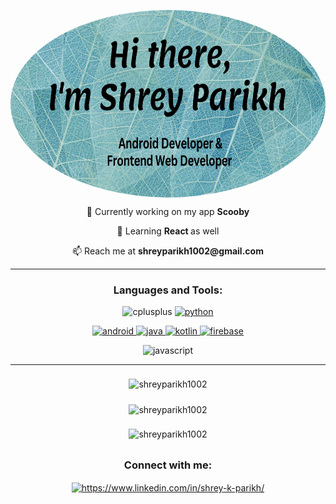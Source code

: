 <p align="center">
<img src="https://github.com/ShreyParikh1002/ShreyParikh1002/blob/main/banner.png" height="300" width="auto" align="center" style="border-radius:50%"/>
</p>

<p align="center">🔭 Currently working on my app <b>Scooby</b></p>
<p align="center">🌱 Learning <b>React </b>as well</p>
<p align="center">📫 Reach me at <b>shreyparikh1002@gmail.com</b></p>
          
<hr>
<h3 align="center">Languages and Tools:</h3>

<p align="center">
<a target="_blank" rel="noreferrer"> <img
        src="https://i.imgur.com/Ao2P8iG.png"
        alt="cplusplus" width="50" height="50" /> </a>
<a href="https://github.com/ShreyParikh1002/CELF" target="_blank" rel="noreferrer"> <img
        src="https://www.vectorlogo.zone/logos/python/python-icon.svg" alt="python"
        width="50" height="50" /> </a>
</p>

<p align="center">
<a href="https://github.com/ShreyParikh1002/Scooby" target="_blank" rel="noreferrer"> <img
        src="https://www.vectorlogo.zone/logos/android/android-icon.svg"
        alt="android" width="50" height="50" /> </a>
<a href="https://github.com/ShreyParikh1002/Scooby" target="_blank" rel="noreferrer"> <img
        src="https://www.vectorlogo.zone/logos/java/java-icon.svg" alt="java"
        width="50" height="50" /> </a>
<a href="https://github.com/ShreyParikh1002/disobey" target="_blank" rel="noreferrer"> <img
        src="https://www.vectorlogo.zone/logos/kotlinlang/kotlinlang-icon.svg" alt="kotlin"
        width="50" height="50" /> </a>
<a href="https://github.com/ShreyParikh1002/Scooby" target="_blank" rel="noreferrer"> <img
        src="https://www.vectorlogo.zone/logos/firebase/firebase-icon.svg" alt="firebase" width="50" height="50" /> </a>
</p>

<p align="center">
<!-- <a target="_blank" rel="noreferrer"> <img
        src="https://www.vectorlogo.zone/logos/w3_html5/w3_html5-icon.svg"
        alt="html5" width="40" height="40" /> </a>
<a target="_blank" rel="noreferrer"> <img
        src="https://www.vectorlogo.zone/logos/w3_css/w3_css-icon.svg" alt="css3"
        width="40" height="40" /> </a> -->
<a target="_blank" rel="noreferrer"> <img
        src="https://skillicons.dev/icons?i=html,css,js,react"
        alt="javascript"/> </a>
<!-- <a target="_blank" rel="noreferrer"> <img
        src="https://www.vectorlogo.zone/logos/reactjs/reactjs-icon.svg"
        alt="react" width="40" height="40" /> </a>  -->
</p>
<hr>
<p align="center">
<img src="https://github-readme-streak-stats.herokuapp.com/?user=shreyparikh1002&theme=radical"
        alt="shreyparikh1002" align="center" style="margin:0.5rem"/>
</p>
<p align="center">
<img src="https://github-readme-stats-kappa-red-96.vercel.app/api/top-langs?username=shreyparikh1002&show_icons=true&theme=radical&locale=en&layout=compact"
        alt="shreyparikh1002" align="center" style="margin:5 rem"/>
</p>
<p align="center">
<img src="https://github-readme-stats-kappa-red-96.vercel.app/api?username=shreyparikh1002&show_icons=true&theme=radical&locale=en"
        alt="shreyparikh1002" align="center" style="margin:0.5rem"/>
</p>

<h3 align="center">Connect with me:</h3>
<p align="center">
    <a href="https://www.linkedin.com/in/shrey-k-parikh/" target="blank"><img align="center"
            src="https://www.vectorlogo.zone/logos/linkedin/linkedin-icon.svg"
            alt="https://www.linkedin.com/in/shrey-k-parikh/" height="50" width="50" /></a>
<!--     <a href="https://codeforces.com/profile/shrey1002" target="blank"><img align="center"
            src="https://raw.githubusercontent.com/rahuldkjain/github-profile-readme-generator/master/src/images/icons/Social/codeforces.svg"
            alt="https://codeforces.com/profile/shrey1002" height="30" width="40" /></a> -->
</p>
<!-- <p align="center">
    <img src="https://raw.githubusercontent.com/mayhemantt/mayhemantt/Update/svg/Bottom.svg" alt="Github Stats" />
</p> -->
